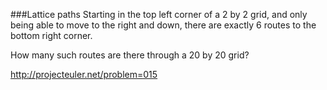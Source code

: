 ###Lattice paths
Starting in the top left corner of a 2 by 2 grid, and only being able to move to
the right and down, there are exactly 6 routes to the bottom right corner.

How many such routes are there through a 20 by 20 grid?

http://projecteuler.net/problem=015

